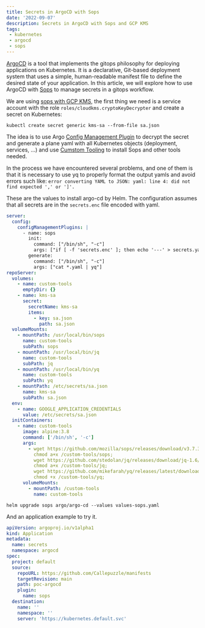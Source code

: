 ```yaml
---
title: Secrets in ArgoCD with Sops
date: '2022-09-07'
description: Secrets in ArgoCD with Sops and GCP KMS
tags:
 - kubernetes
 - argocd
 - sops
---
```


[ArgoCD](https://argoproj.github.io/cd/) is a tool that implements the gitops philosophy for deploying applications on Kubernetes. It is a declarative, Git-based deployment system that uses a simple, human-readable manifest file to define the desired state of your application. In this article, we will explore how to use ArgoCD with [Sops](https://github.com/mozilla/sops) to manage secrets in a gitops workflow.

We are using [sops with GCP KMS](https://github.com/mozilla/sops#encrypting-using-gcp-kms), the first thing we need is a service account with the role `roles/cloudkms.cryptoKeyDecrypter` and create a secret on Kubernetes:

`kubectl create secret generic kms-sa --from-file sa.json`

The idea is to use Argo [Config Management Plugin](https://argo-cd.readthedocs.io/en/stable/user-guide/config-management-plugins/) to decrypt the secret and generate a plane yaml with all Kubernetes objects (deployment, services, ...) and use [Cumstom Tooling](https://argo-cd.readthedocs.io/en/stable/operator-manual/custom_tools/) to install Sops and other tools needed.

In the process we have encountered several problems, and one of them is that it is necessary to use yq to properly format the output yamls and avoid errors such like: `error converting YAML to JSON: yaml: line 4: did not find expected ',' or ']'.`

These are the values to install argo-cd by Helm. The configuration assumes that all secrets are in the `secrets.enc` file encoded with yaml.

```yaml
server:
  config:
    configManagementPlugins: |
      - name: sops
        init:
          command: ["/bin/sh", "-c"]
          args: ["if [ -f 'secrets.enc' ]; then echo '---' > secrets.yaml && sops -d --input-type yaml --output-type yaml secrets.enc >> secrets.yaml; fi"]
        generate:
          command: ["/bin/sh", "-c"]
          args: ["cat *.yaml | yq"]
repoServer:
  volumes:
    - name: custom-tools
      emptyDir: {}
    - name: kms-sa
      secret:
        secretName: kms-sa
        items:
          - key: sa.json
            path: sa.json
  volumeMounts:
    - mountPath: /usr/local/bin/sops
      name: custom-tools
      subPath: sops
    - mountPath: /usr/local/bin/jq
      name: custom-tools
      subPath: jq
    - mountPath: /usr/local/bin/yq
      name: custom-tools
      subPath: yq
    - mountPath: /etc/secrets/sa.json
      name: kms-sa
      subPath: sa.json
  env:
    - name: GOOGLE_APPLICATION_CREDENTIALS
      value: /etc/secrets/sa.json
  initContainers:
    - name: custom-tools
      image: alpine:3.8
      command: ['/bin/sh', '-c']
      args:
        - wget https://github.com/mozilla/sops/releases/download/v3.7.3/sops-v3.7.3.linux.amd64 -O /custom-tools/sops;
          chmod a+x /custom-tools/sops;
          wget https://github.com/stedolan/jq/releases/download/jq-1.6/jq-linux64 -O /custom-tools/jq;
          chmod a+x /custom-tools/jq;
          wget https://github.com/mikefarah/yq/releases/latest/download/yq_linux_amd64 -O /custom-tools/yq;
          chmod +x /custom-tools/yq;
      volumeMounts:
        - mountPath: /custom-tools
          name: custom-tools
```

`helm upgrade sops argo/argo-cd --values values-sops.yaml`

And an application example to try it.

```yaml
apiVersion: argoproj.io/v1alpha1
kind: Application
metadata:
  name: secrets
  namespace: argocd
spec:
  project: default
  source:
    repoURL: https://github.com/Callepuzzle/manifests
    targetRevision: main
    path: poc-argocd
    plugin:
      name: sops
  destination:
    name: ''
    namespace: ''
    server: 'https://kubernetes.default.svc'
```
